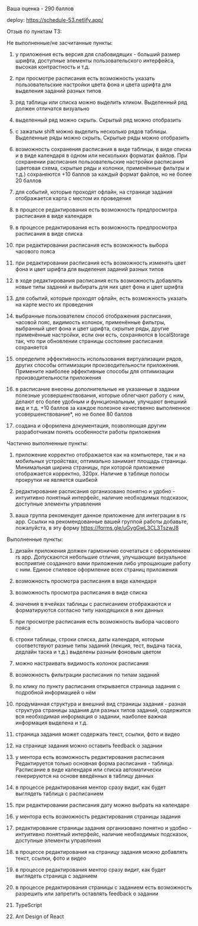 Ваша оценка - 290 баллов

deploy:  https://schedule-53.netlify.app/

Отзыв по пунктам ТЗ:

Не выполненные/не засчитанные пункты:

1) у приложения есть версия для слабовидящих - больший размер шрифта, доступные элементы пользовательского интерфейса, высокая контрастность и т.д.

2) при просмотре расписания есть возможность указать пользовательские настройки цвета фона и цвета шрифта для выделения заданий разных типов

3) ряд таблицы или списка можно выделить кликом. Выделенный ряд должен отличатся визуально

4) выделенный ряд можно скрыть. Скрытый ряд можно отобразить

5) с зажатым shift можно выделить несколько рядов таблицы. Выделенные ряды можно скрыть. Скрытые ряды можно отобразить

6) возможность сохранения расписания в виде таблицы, в виде списка и в виде календаря в одном или нескольких форматах файлов. При сохранении расписания пользовательские настройки расписания (цветовая схема, скрытые ряды и колонки, применённые фильтры и т.д.) сохраняются +10 баллов за каждый формат файлов, но не более 20 баллов

7) для событий, которые проходят офлайн, на странице задания отображается карта с местом их проведения

8) в процессе редактирования есть возможность предпросмотра расписания в виде календаря

9) в процессе редактирования есть возможность предпросмотра расписания в виде списка

10) при редактировании расписания есть возможность выбора часового пояса

11) при редактировании расписания есть возможность изменять цвет фона и цвет шрифта для выделения заданий разных типов

12) в ходе редактирования расписания есть возможность добавлять новые типы заданий и выбирать для них цвет фона и цвет шрифта

13) для событий, которые проходят офлайн, есть возможность указать на карте место их проведения

14) выбранные пользователем способ отображения расписания, часовой пояс, видимость колонок, применённые фильтры, выбранный цвет фона и цвет шрифта, скрытые ряды, другие применённые настройки, если они есть, сохраняются в localStorage так, что при обновлении страницы состояние расписания сохраняется

15) определите эффективность использования виртуализации рядов, других способы оптимизации производительности приложения. Примените наиболее эффективные способы для оптимизации производительности приложения

16) в расписание внесены дополнительные не указанные в задании полезные усовершенствования, которые облегчают работу с ним, делают его более удобным и функциональным, улучшают внешний вид и т.д. +10 баллов за каждое полезное качественно выполненное усовершенствование*, но не более 80 баллов

17) создана и оформлена документация, позволяющая другим разработчикам понять особенности работы приложения

Частично выполненные пункты:

1) приложение корректно отображается как на компьютере, так и на мобильных устройствах, оптимально занимает площадь страницы. Минимальная ширина страницы, при которой приложение отображается корректно, 320рх. Наличие в таблице полосы прокрутки не является ошибкой

2) редактирование расписания организовано понятно и удобно - интуитивно понятный интерфейс, наличие необходимых подсказок, доступные элементы управления

3) ваша группа рекомендует данное приложение для интеграции в rs app. Ссылки на рекомендованные вашей группой работы добавьте, пожалуйста, в эту форму https://forms.gle/uGygGwL3CL3TszwJ8

Выполненные пункты:

1) дизайн приложения должен гармонично сочетаться с оформлением rs app. Допускаются небольшие отличия, улучшающие визуальное восприятие созданного вами приложения либо упрощающие работу с ним. Единое стилевое оформление всех страниц приложения

2) возможность просмотра расписания в виде календаря

3) возможность просмотра расписания в виде списка

4) значения в ячейках таблицы с расписанием отображаются и форматируются согласно типу находящихся в них данных

5) при просмотре расписания есть возможность выбора часового пояса

6) строки таблицы, строки списка, даты календаря, которым соответствуют разные типы заданий (лекция, тест, выдача таска, дедлайн таска и т.д.) выделены разным фоновым цветом

7) можно настраивать видимость колонок расписания

8) возможность фильтрации расписания по типам заданий

9) по клику по пункту расписания открывается страница задания с подробной информацией о нём

10) продуманная структура и внешний вид страницы задания - разная структура страницы задания для разных типов заданий, содержится вся необходимая информация о задании, наиболее важная информация выделена и т.д.

11) страница задания может содержать текст, ссылки, фото и видео

12) на странице задания можно оставить feedback о задании

13) у ментора есть возможность редактирования расписания Редактируется только основная форма расписания - таблица. Расписание в виде календаря или списка автоматически генерируются на основе введённых в таблицу данных

14) в процессе редактирования ментор сразу видит, как будет выглядеть таблица с расписанием

15) при редактировании расписания дату можно выбрать на календаре

16) у ментора есть возможность редактирования страницы задания

17) редактирование страницы задания организовано понятно и удобно - интуитивно понятный интерфейс, наличие необходимых подсказок, доступные элементы управления

18) в процессе редактирования на страницу задания можно добавлять текст, ссылки, фото и видео

19) в процессе редактирования ментор сразу видит, как будет выглядеть страница с заданием

20) в процессе редактирования страницы с заданием есть возможность разрешить или запретить оставлять feedback о задании

21) TypeScript

22) Ant Design of React
